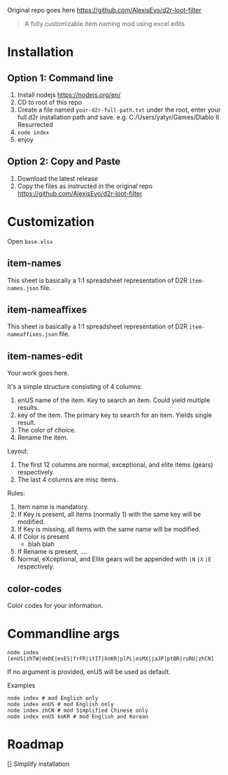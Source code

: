 Original repo goes here https://github.com/AlexisEvo/d2r-loot-filter

> A fully customizable item naming mod using excel edits

# Installation

## Option 1: Command line

1. Install nodejs https://nodejs.org/en/
2. CD to root of this repo
3. Create a file named `your-d2r-full-path.txt` under the root, enter your full d2r installation path and save. e.g. C:/Users/yatyr/Games/Diablo II Resurrected
4. `node index`
5. enjoy

## Option 2: Copy and Paste

1. Download the latest release
2. Copy the files as instructed in the original repo https://github.com/AlexisEvo/d2r-loot-filter

# Customization

Open `base.xlsx`

## item-names

This sheet is basically a 1:1 spreadsheet representation of D2R `item-names.json` file.

## item-nameaffixes

This sheet is basically a 1:1 spreadsheet representation of D2R `item-nameaffixes.json` file.

## item-names-edit

Your work goes here.

It's a simple structure consisting of 4 columns:

1. enUS name of the item. Key to search an item. Could yield multiple results.
2. key of the item. The primary key to search for an item. Yields single result.
3. The color of choice.
4. Rename the item.

Layout:

1. The first 12 columns are normal, exceptional, and elite items (gears) respectively.
2. The last 4 columns are misc items.

Rules:

1. Item name is mandatory.
2. If Key is present, all items (normally 1) with the same key will be modified.
3. If Key is missing, all items with the same name will be modified.
4. If Color is present
    - blah blah
5. If Rename is present, ....
6. Normal, eXceptional, and Elite gears will be appended with `|N` `|X` `|E` respectively.

## color-codes

Color codes for your information.

# Commandline args

```
node index [enUS|zhTW|deDE|esES|frFR|itIT|koKR|plPL|esMX|jaJP|ptBR|ruRU|zhCN]
```

If no argument is provided, enUS will be used as default.

Examples

```
node index # mod English only
node index enUS # mod English only
node index zhCN # mod Simplified Chinese only
node index enUS koKR # mod English and Korean
```

# Roadmap

[] Simplify installation
